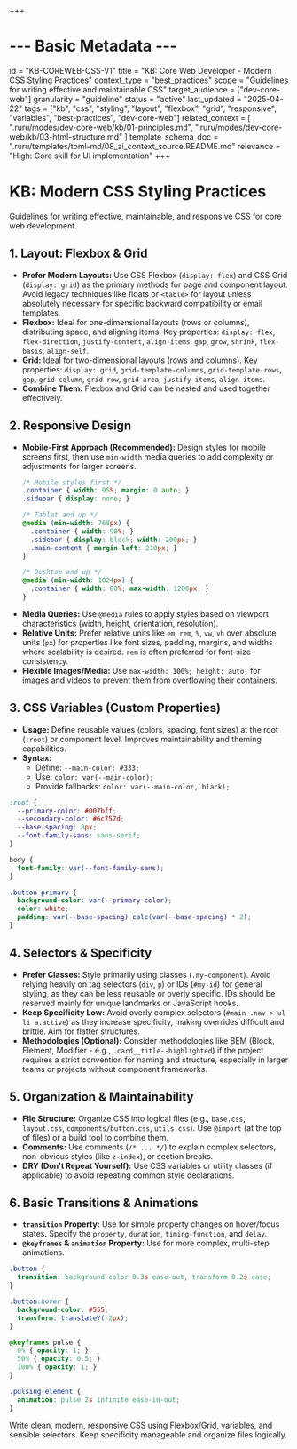+++
# --- Basic Metadata ---
id = "KB-COREWEB-CSS-V1"
title = "KB: Core Web Developer - Modern CSS Styling Practices"
context_type = "best_practices"
scope = "Guidelines for writing effective and maintainable CSS"
target_audience = ["dev-core-web"]
granularity = "guideline"
status = "active"
last_updated = "2025-04-22"
tags = ["kb", "css", "styling", "layout", "flexbox", "grid", "responsive", "variables", "best-practices", "dev-core-web"]
related_context = [
    ".ruru/modes/dev-core-web/kb/01-principles.md",
    ".ruru/modes/dev-core-web/kb/03-html-structure.md"
]
template_schema_doc = ".ruru/templates/toml-md/08_ai_context_source.README.md"
relevance = "High: Core skill for UI implementation"
+++

# KB: Modern CSS Styling Practices

Guidelines for writing effective, maintainable, and responsive CSS for core web development.

## 1. Layout: Flexbox & Grid

*   **Prefer Modern Layouts:** Use CSS Flexbox (`display: flex`) and CSS Grid (`display: grid`) as the primary methods for page and component layout. Avoid legacy techniques like floats or `<table>` for layout unless absolutely necessary for specific backward compatibility or email templates.
*   **Flexbox:** Ideal for one-dimensional layouts (rows or columns), distributing space, and aligning items. Key properties: `display: flex`, `flex-direction`, `justify-content`, `align-items`, `gap`, `grow`, `shrink`, `flex-basis`, `align-self`.
*   **Grid:** Ideal for two-dimensional layouts (rows and columns). Key properties: `display: grid`, `grid-template-columns`, `grid-template-rows`, `gap`, `grid-column`, `grid-row`, `grid-area`, `justify-items`, `align-items`.
*   **Combine Them:** Flexbox and Grid can be nested and used together effectively.

## 2. Responsive Design

*   **Mobile-First Approach (Recommended):** Design styles for mobile screens first, then use `min-width` media queries to add complexity or adjustments for larger screens.
    ```css
    /* Mobile styles first */
    .container { width: 95%; margin: 0 auto; }
    .sidebar { display: none; }

    /* Tablet and up */
    @media (min-width: 768px) {
      .container { width: 90%; }
      .sidebar { display: block; width: 200px; }
      .main-content { margin-left: 210px; }
    }

    /* Desktop and up */
    @media (min-width: 1024px) {
      .container { width: 80%; max-width: 1200px; }
    }
    ```
*   **Media Queries:** Use `@media` rules to apply styles based on viewport characteristics (width, height, orientation, resolution).
*   **Relative Units:** Prefer relative units like `em`, `rem`, `%`, `vw`, `vh` over absolute units (`px`) for properties like font sizes, padding, margins, and widths where scalability is desired. `rem` is often preferred for font-size consistency.
*   **Flexible Images/Media:** Use `max-width: 100%; height: auto;` for images and videos to prevent them from overflowing their containers.

## 3. CSS Variables (Custom Properties)

*   **Usage:** Define reusable values (colors, spacing, font sizes) at the root (`:root`) or component level. Improves maintainability and theming capabilities.
*   **Syntax:**
    *   Define: `--main-color: #333;`
    *   Use: `color: var(--main-color);`
    *   Provide fallbacks: `color: var(--main-color, black);`

```css
:root {
  --primary-color: #007bff;
  --secondary-color: #6c757d;
  --base-spacing: 8px;
  --font-family-sans: sans-serif;
}

body {
  font-family: var(--font-family-sans);
}

.button-primary {
  background-color: var(--primary-color);
  color: white;
  padding: var(--base-spacing) calc(var(--base-spacing) * 2);
}
```

## 4. Selectors & Specificity

*   **Prefer Classes:** Style primarily using classes (`.my-component`). Avoid relying heavily on tag selectors (`div`, `p`) or IDs (`#my-id`) for general styling, as they can be less reusable or overly specific. IDs should be reserved mainly for unique landmarks or JavaScript hooks.
*   **Keep Specificity Low:** Avoid overly complex selectors (`#main .nav > ul li a.active`) as they increase specificity, making overrides difficult and brittle. Aim for flatter structures.
*   **Methodologies (Optional):** Consider methodologies like BEM (Block, Element, Modifier - e.g., `.card__title--highlighted`) if the project requires a strict convention for naming and structure, especially in larger teams or projects without component frameworks.

## 5. Organization & Maintainability

*   **File Structure:** Organize CSS into logical files (e.g., `base.css`, `layout.css`, `components/button.css`, `utils.css`). Use `@import` (at the top of files) or a build tool to combine them.
*   **Comments:** Use comments (`/* ... */`) to explain complex selectors, non-obvious styles (like `z-index`), or section breaks.
*   **DRY (Don't Repeat Yourself):** Use CSS variables or utility classes (if applicable) to avoid repeating common style declarations.

## 6. Basic Transitions & Animations

*   **`transition` Property:** Use for simple property changes on hover/focus states. Specify the `property`, `duration`, `timing-function`, and `delay`.
*   **`@keyframes` & `animation` Property:** Use for more complex, multi-step animations.

```css
.button {
  transition: background-color 0.3s ease-out, transform 0.2s ease;
}

.button:hover {
  background-color: #555;
  transform: translateY(-2px);
}

@keyframes pulse {
  0% { opacity: 1; }
  50% { opacity: 0.5; }
  100% { opacity: 1; }
}

.pulsing-element {
  animation: pulse 2s infinite ease-in-out;
}
```

Write clean, modern, responsive CSS using Flexbox/Grid, variables, and sensible selectors. Keep specificity manageable and organize files logically.